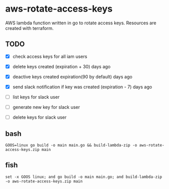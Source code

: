 # aws-rotate-access-keys

AWS lambda function written in go to rotate access keys. Resources are created with terraform.

## TODO

+ [x] check access keys for all iam users

+ [x] delete keys created (expiration + 30) days ago

+ [x] deactive keys created expiration(90 by default) days ago

+ [x] send slack notification if key was created (expiration - 7) days ago

- [ ] list keys for slack user

- [ ] generate new key for slack user

- [ ] delete keys for slack user

## bash

```
GOOS=linux go build -o main main.go && build-lambda-zip -o aws-rotate-access-keys.zip main
```

## fish

```
set -x GOOS linux; and go build -o main main.go; and build-lambda-zip -o aws-rotate-access-keys.zip main
```
